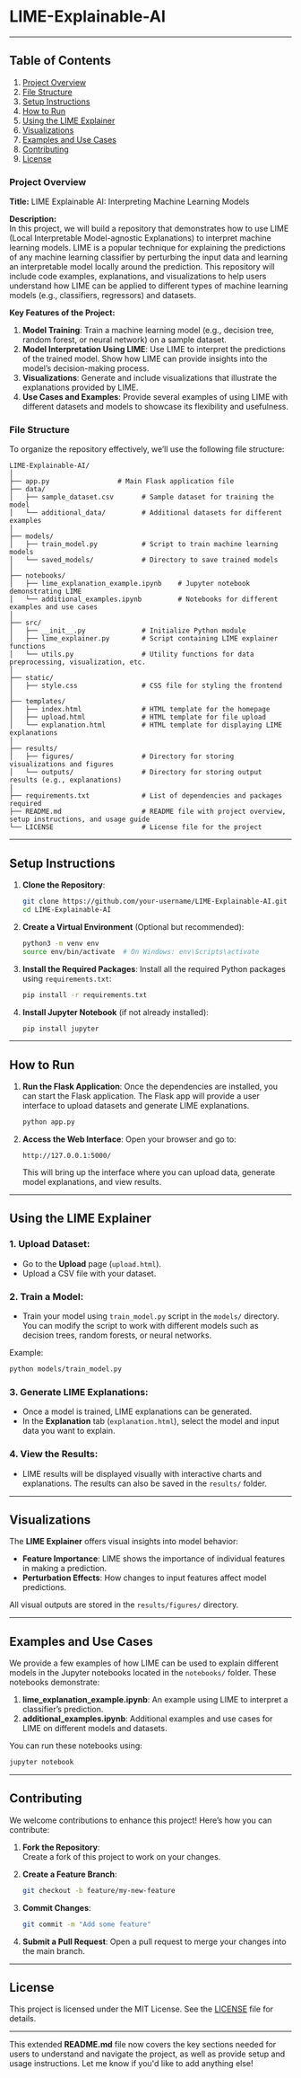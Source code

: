 # LIME-Explainable-AI

---

## **Table of Contents**

1. [Project Overview](#project-overview)
2. [File Structure](#file-structure)
3. [Setup Instructions](#setup-instructions)
4. [How to Run](#how-to-run)
5. [Using the LIME Explainer](#using-the-lime-explainer)
6. [Visualizations](#visualizations)
7. [Examples and Use Cases](#examples-and-use-cases)
8. [Contributing](#contributing)
9. [License](#license)


### **Project Overview**

**Title:** LIME Explainable AI: Interpreting Machine Learning Models

**Description:**  
In this project, we will build a repository that demonstrates how to use LIME (Local Interpretable Model-agnostic Explanations) to interpret machine learning models. LIME is a popular technique for explaining the predictions of any machine learning classifier by perturbing the input data and learning an interpretable model locally around the prediction. This repository will include code examples, explanations, and visualizations to help users understand how LIME can be applied to different types of machine learning models (e.g., classifiers, regressors) and datasets.

**Key Features of the Project:**
1. **Model Training**: Train a machine learning model (e.g., decision tree, random forest, or neural network) on a sample dataset.
2. **Model Interpretation Using LIME**: Use LIME to interpret the predictions of the trained model. Show how LIME can provide insights into the model’s decision-making process.
3. **Visualizations**: Generate and include visualizations that illustrate the explanations provided by LIME.
4. **Use Cases and Examples**: Provide several examples of using LIME with different datasets and models to showcase its flexibility and usefulness.

### **File Structure**

To organize the repository effectively, we’ll use the following file structure:

```
LIME-Explainable-AI/
│
├── app.py                 # Main Flask application file
├── data/
│   ├── sample_dataset.csv       # Sample dataset for training the model
│   └── additional_data/         # Additional datasets for different examples
│
├── models/
│   ├── train_model.py           # Script to train machine learning models
│   └── saved_models/            # Directory to save trained models
│
├── notebooks/
│   ├── lime_explanation_example.ipynb    # Jupyter notebook demonstrating LIME
│   └── additional_examples.ipynb         # Notebooks for different examples and use cases
│
├── src/
│   ├── __init__.py              # Initialize Python module
│   ├── lime_explainer.py        # Script containing LIME explainer functions
│   └── utils.py                 # Utility functions for data preprocessing, visualization, etc.
│
├── static/
│   ├── style.css                # CSS file for styling the frontend
│
├── templates/
│   ├── index.html               # HTML template for the homepage
│   ├── upload.html              # HTML template for file upload
│   └── explanation.html         # HTML template for displaying LIME explanations
│
├── results/
│   ├── figures/                 # Directory for storing visualizations and figures
│   └── outputs/                 # Directory for storing output results (e.g., explanations)
│
├── requirements.txt             # List of dependencies and packages required
├── README.md                    # README file with project overview, setup instructions, and usage guide
└── LICENSE                      # License file for the project
```
---

## **Setup Instructions**

1. **Clone the Repository**:
   ```bash
   git clone https://github.com/your-username/LIME-Explainable-AI.git
   cd LIME-Explainable-AI
   ```

2. **Create a Virtual Environment** (Optional but recommended):
   ```bash
   python3 -m venv env
   source env/bin/activate  # On Windows: env\Scripts\activate
   ```

3. **Install the Required Packages**:
   Install all the required Python packages using `requirements.txt`:
   ```bash
   pip install -r requirements.txt
   ```

4. **Install Jupyter Notebook** (if not already installed):
   ```bash
   pip install jupyter
   ```

---

## **How to Run**

1. **Run the Flask Application**:
   Once the dependencies are installed, you can start the Flask application. The Flask app will provide a user interface to upload datasets and generate LIME explanations.

   ```bash
   python app.py
   ```

2. **Access the Web Interface**:
   Open your browser and go to:
   ```plaintext
   http://127.0.0.1:5000/
   ```
   This will bring up the interface where you can upload data, generate model explanations, and view results.

---

## **Using the LIME Explainer**

### 1. **Upload Dataset**:
   - Go to the **Upload** page (`upload.html`).
   - Upload a CSV file with your dataset.
   
### 2. **Train a Model**:
   - Train your model using `train_model.py` script in the `models/` directory. You can modify the script to work with different models such as decision trees, random forests, or neural networks.
   
   Example:
   ```bash
   python models/train_model.py
   ```

### 3. **Generate LIME Explanations**:
   - Once a model is trained, LIME explanations can be generated.
   - In the **Explanation** tab (`explanation.html`), select the model and input data you want to explain.

### 4. **View the Results**:
   - LIME results will be displayed visually with interactive charts and explanations. The results can also be saved in the `results/` folder.

---

## **Visualizations**

The **LIME Explainer** offers visual insights into model behavior:

- **Feature Importance**: LIME shows the importance of individual features in making a prediction.
- **Perturbation Effects**: How changes to input features affect model predictions.

All visual outputs are stored in the `results/figures/` directory.

---

## **Examples and Use Cases**

We provide a few examples of how LIME can be used to explain different models in the Jupyter notebooks located in the `notebooks/` folder. These notebooks demonstrate:

1. **lime_explanation_example.ipynb**: An example using LIME to interpret a classifier’s prediction.
2. **additional_examples.ipynb**: Additional examples and use cases for LIME on different models and datasets.

You can run these notebooks using:
```bash
jupyter notebook
```

---

## **Contributing**

We welcome contributions to enhance this project! Here’s how you can contribute:

1. **Fork the Repository**:  
   Create a fork of this project to work on your changes.

2. **Create a Feature Branch**:
   ```bash
   git checkout -b feature/my-new-feature
   ```

3. **Commit Changes**:
   ```bash
   git commit -m "Add some feature"
   ```

4. **Submit a Pull Request**:
   Open a pull request to merge your changes into the main branch.

---

## **License**

This project is licensed under the MIT License. See the [LICENSE](LICENSE) file for details.

---

This extended **README.md** file now covers the key sections needed for users to understand and navigate the project, as well as provide setup and usage instructions. Let me know if you'd like to add anything else!